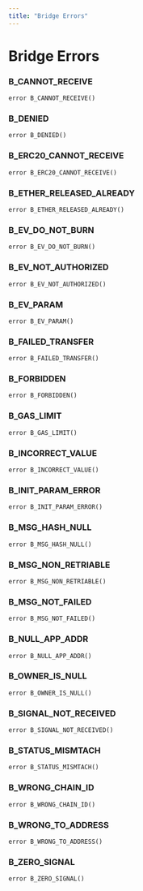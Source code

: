 ```yaml
---
title: "Bridge Errors"
---
```


# Bridge Errors

### B_CANNOT_RECEIVE

```solidity
error B_CANNOT_RECEIVE()
```

### B_DENIED

```solidity
error B_DENIED()
```

### B_ERC20_CANNOT_RECEIVE

```solidity
error B_ERC20_CANNOT_RECEIVE()
```

### B_ETHER_RELEASED_ALREADY

```solidity
error B_ETHER_RELEASED_ALREADY()
```

### B_EV_DO_NOT_BURN

```solidity
error B_EV_DO_NOT_BURN()
```

### B_EV_NOT_AUTHORIZED

```solidity
error B_EV_NOT_AUTHORIZED()
```

### B_EV_PARAM

```solidity
error B_EV_PARAM()
```

### B_FAILED_TRANSFER

```solidity
error B_FAILED_TRANSFER()
```

### B_FORBIDDEN

```solidity
error B_FORBIDDEN()
```

### B_GAS_LIMIT

```solidity
error B_GAS_LIMIT()
```

### B_INCORRECT_VALUE

```solidity
error B_INCORRECT_VALUE()
```

### B_INIT_PARAM_ERROR

```solidity
error B_INIT_PARAM_ERROR()
```

### B_MSG_HASH_NULL

```solidity
error B_MSG_HASH_NULL()
```

### B_MSG_NON_RETRIABLE

```solidity
error B_MSG_NON_RETRIABLE()
```

### B_MSG_NOT_FAILED

```solidity
error B_MSG_NOT_FAILED()
```

### B_NULL_APP_ADDR

```solidity
error B_NULL_APP_ADDR()
```

### B_OWNER_IS_NULL

```solidity
error B_OWNER_IS_NULL()
```

### B_SIGNAL_NOT_RECEIVED

```solidity
error B_SIGNAL_NOT_RECEIVED()
```

### B_STATUS_MISMTACH

```solidity
error B_STATUS_MISMTACH()
```

### B_WRONG_CHAIN_ID

```solidity
error B_WRONG_CHAIN_ID()
```

### B_WRONG_TO_ADDRESS

```solidity
error B_WRONG_TO_ADDRESS()
```

### B_ZERO_SIGNAL

```solidity
error B_ZERO_SIGNAL()
```
